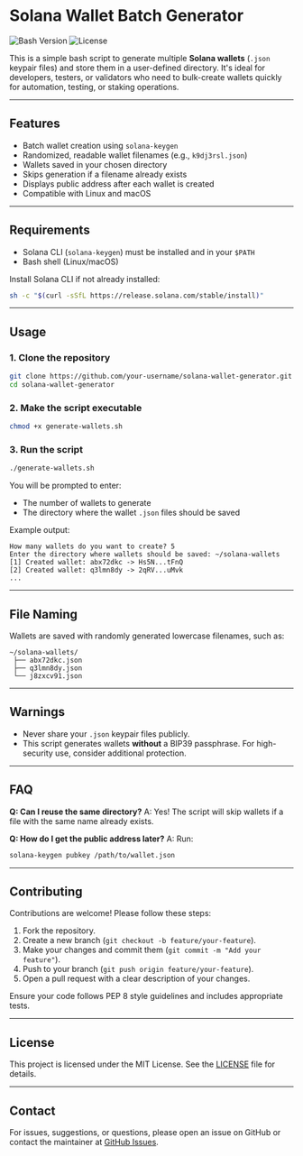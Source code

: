 # Solana Wallet Batch Generator

![Bash Version](https://img.shields.io/badge/bash-5.2.37%2B-blue)
![License](https://img.shields.io/badge/license-MIT-green)

This is a simple bash script to generate multiple **Solana wallets** (`.json` keypair files) and store them in a user-defined directory. It's ideal for developers, testers, or validators who need to bulk-create wallets quickly for automation, testing, or staking operations.

* * *

## Features

- Batch wallet creation using `solana-keygen`
- Randomized, readable wallet filenames (e.g., `k9dj3rsl.json`)
- Wallets saved in your chosen directory
- Skips generation if a filename already exists
- Displays public address after each wallet is created
- Compatible with Linux and macOS

* * *

## Requirements

- Solana CLI (`solana-keygen`) must be installed and in your `$PATH`
- Bash shell (Linux/macOS)

Install Solana CLI if not already installed:

```bash
sh -c "$(curl -sSfL https://release.solana.com/stable/install)"
````

* * *

## Usage

### 1. Clone the repository

```bash
git clone https://github.com/your-username/solana-wallet-generator.git
cd solana-wallet-generator
```

### 2. Make the script executable

```bash
chmod +x generate-wallets.sh
```

### 3. Run the script

```bash
./generate-wallets.sh
```

You will be prompted to enter:

* The number of wallets to generate
* The directory where the wallet `.json` files should be saved

Example output:

```
How many wallets do you want to create? 5
Enter the directory where wallets should be saved: ~/solana-wallets
[1] Created wallet: abx72dkc -> Hs5N...tFnQ
[2] Created wallet: q3lmn8dy -> 2qRV...uMvk
...
```

* * *

## File Naming

Wallets are saved with randomly generated lowercase filenames, such as:

```
~/solana-wallets/
 ├── abx72dkc.json
 ├── q3lmn8dy.json
 └── j8zxcv91.json
```

* * *

## Warnings

* Never share your `.json` keypair files publicly.
* This script generates wallets **without** a BIP39 passphrase. For high-security use, consider additional protection.

* * *

## FAQ

**Q: Can I reuse the same directory?**
A: Yes! The script will skip wallets if a file with the same name already exists.

**Q: How do I get the public address later?**
A: Run:

```bash
solana-keygen pubkey /path/to/wallet.json
```

* * *

## Contributing

Contributions are welcome! Please follow these steps:

1. Fork the repository.
2. Create a new branch (`git checkout -b feature/your-feature`).
3. Make your changes and commit them (`git commit -m "Add your feature"`).
4. Push to your branch (`git push origin feature/your-feature`).
5. Open a pull request with a clear description of your changes.

Ensure your code follows PEP 8 style guidelines and includes appropriate tests.

* * *

## License

This project is licensed under the MIT License. See the [LICENSE](LICENSE) file for details.

* * *

## Contact

For issues, suggestions, or questions, please open an issue on GitHub or contact the maintainer at [GitHub Issues](https://github.com/neoslab/solwalletgen/issues).